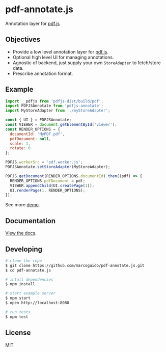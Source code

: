 # pdf-annotate.js

Annotation layer for [pdf.js](https://github.com/mozilla/pdf.js)

## Objectives

- Provide a low level annotation layer for [pdf.js](https://github.com/mozilla/pdf.js).
- Optional high level UI for managing annotations.
- Agnostic of backend, just supply your own `StoreAdapter` to fetch/store data.
- Prescribe annotation format.

## Example

```js
import __pdfjs from 'pdfjs-dist/build/pdf';
import PDFJSAnnotate from 'pdfjs-annotate';
import MyStoreAdapter from './myStoreAdapter';

const { UI } = PDFJSAnnotate;
const VIEWER = document.getElementById('viewer');
const RENDER_OPTIONS = {
  documentId: 'MyPDF.pdf',
  pdfDocument: null,
  scale: 1,
  rotate: 0
};

PDFJS.workerSrc = 'pdf.worker.js';
PDFJSAnnotate.setStoreAdapter(MyStoreAdapter);

PDFJS.getDocument(RENDER_OPTIONS.documentId).then((pdf) => {
  RENDER_OPTIONS.pdfDocument = pdf;
  VIEWER.appendChild(UI.createPage(1));
  UI.renderPage(1, RENDER_OPTIONS);
});
```

See more [demo](https://marcoguido.github.io/pdf-annotate.js/).

## Documentation

[View the docs](https://github.com/marcoguido/pdf-annotate.js/blob/master/docs/README.md).

## Developing

```bash
# clone the repo
$ git clone https://github.com/marcoguido/pdf-annotate.js.git
$ cd pdf-annotate.js

# intall dependencies
$ npm install

# start example server
$ npm start
$ open http://localhost:8080

# run tests
$ npm test
```
## License

MIT
